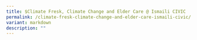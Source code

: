 ```yaml
---
title: $Climate Fresk, Climate Change and Elder Care @ Ismaili CIVIC
permalink: /climate-fresk-climate-change-and-elder-care-ismaili-civic/
variant: markdown
description: ""
---
```

